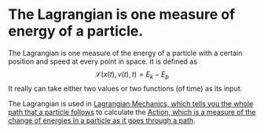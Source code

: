 # The Lagrangian is one measure of energy of a particle.

The Lagrangian is one measure of the energy of a particle with a certain position and speed at every point in space. It is defined as 
$$ℒ(x(t),v(t),t) = E_k - E_p$$
It really can take either two values or two functions (of time) as its input.

The Lagrangian is used in [Lagrangian Mechanics, which tells you the whole path that a particle follows](LagrangianMechanics.md) to calculate the [Action, which is a measure of the change of energies in a particle as it goes through a path](Action%20Physics.md).